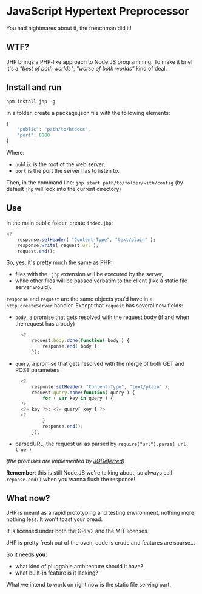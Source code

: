JavaScript Hypertext Preprocessor
=================================

You had nightmares about it, the frenchman did it!

## WTF?

JHP brings a PHP-like approach to Node.JS programming. To make it brief it's a *"best of both worlds"*, *"worse of both worlds"* kind of deal.

## Install and run

`npm install jhp -g`

In a folder, create a package.json file with the following elements:

```javascript
{
	"public": "path/to/htdocs",
	"port": 8080
}
```

Where:
* `public` is the root of the web server,
* `port` is the port the server has to listen to.

Then, in the command line: `jhp start path/to/folder/with/config` (by default `jhp` will look into the current directory)

## Use

In the main public folder, create `index.jhp`:

```javascript
<?
	response.setHeader( "Content-Type", "text/plain" );
	response.write( request.url );
	request.end();
```

So, yes, it's pretty much the same as PHP:
* files with the `.jhp` extension will be executed by the server,
* while other files will be passed verbatim to the client (like a static file server would).

`response` and `request` are the same objects you'd have in a `http.createServer` handler. Except that `request` has several new fields:
* `body`, a promise that gets resolved with the request body (if and when the request has a body)

  ```javascript
	<?
		request.body.done(function( body ) {
			response.end( body );
		});
  ```

* `query`, a promise that gets resolved with the merge of both GET and POST parameters

  ```javascript
	<?
		response.setHeader( "Content-Type", "text/plain" );
		request.query.done(function( query ) {
			for ( var key in query ) {
	?>
	<?= key ?>: <?= query[ key ] ?>
	<?
			}
  			response.end();
		});
  ```

* parsedURL, the request url as parsed by `require("url").parse( url, true )`

*(the promises are implemented by [JQDeferred](/jaubourg/jquery-deferred-for-node))*

**Remember**: this is still Node.JS we're talking about, so always call `reponse.end()` when you wanna flush the response!

## What now?

JHP is meant as a rapid prototyping and testing environment, nothing more, nothing less. It won't toast your bread.

It is licensed under both the GPLv2 and the MIT licenses.

JHP is pretty fresh out of the oven, code is crude and features are sparse...

So it needs **you**:
* what kind of pluggable architecture should it have?
* what built-in feature is it lacking?

What we intend to work on right now is the static file serving part.
